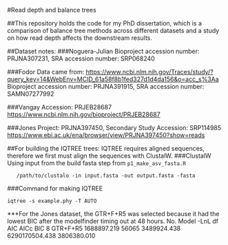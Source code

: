 #Read depth and balance trees

##This repository holds the code for my PhD dissertation, which is a comparison of balance tree methods across different datasets and a study on how read depth affects the downstream results.

##Dataset notes:
###Noguera-Julian
  Bioproject accession number: PRJNA307231, SRA accession number: SRP068240
  
###Fodor 
Data came from:
  https://www.ncbi.nlm.nih.gov/Traces/study/?query_key=14&WebEnv=MCID_61a58f8b1fed327d1d4da156&o=acc_s%3Aa
  Bioproject accession number: PRJNA391915, SRA accession number: SAMN07277992
  
###Vangay
  Accession: PRJEB28687 https://www.ncbi.nlm.nih.gov/bioproject/PRJEB28687
  
###Jones
Project: PRJNA397450, Secondary Study Accession: SRP114985
  https://www.ebi.ac.uk/ena/browser/view/PRJNA397450?show=reads
	
##For building the IQTREE trees:
  IQTREE requires aligned sequences, therefore we first must align the sequences with ClustalW.
###ClustalW
  Using input from the build fasta step from `p1_make_asv_fasta.R`
```
   /path/to/clustalo -in input.fasta -out output.fasta -fasta
```

###Command for making IQTREE
```
iqtree -s example.phy -T AUTO
```
***For the Jones dataset, the GTR+F+R5 was selected because it had the lowest BIC after the modelfinder timing out at 48 hours.
 No. 	Model         	-LnL         	df  AIC          	AICc       	 BIC
8	GTR+F+R5      	1688897.219	56065 3489924.438	6290170504.438	3806380.010


   
   